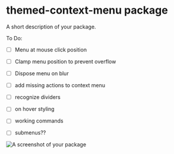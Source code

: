 # themed-context-menu package

A short description of your package.

To Do:
- [ ] Menu at mouse click position
- [ ] Clamp menu position to prevent overflow
- [ ] Dispose menu on blur
- [ ] add missing actions to context menu
- [ ] recognize dividers
- [ ] on hover styling
- [ ] working commands
- [ ] submenus??




![A screenshot of your package](https://f.cloud.github.com/assets/69169/2290250/c35d867a-a017-11e3-86be-cd7c5bf3ff9b.gif)
